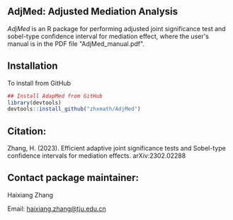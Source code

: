 ## AdjMed: Adjusted Mediation Analysis
*AdjMed* is an R package for performing adjusted joint significance test and sobel-type confidence interval for mediation effect, where the user's manual is in the PDF
file "AdjMed_manual.pdf".
## Installation 
To install from GitHub
```r
## Install AdapMed from GitHub
library(devtools)
devtools::install_github("zhxmath/AdjMed")
```
## Citation:
Zhang, H. (2023). Efficient adaptive joint significance tests and Sobel-type confidence intervals for mediation effects. arXiv:2302.02288

## Contact package maintainer:

Haixiang Zhang 

Email: haixiang.zhang@tju.edu.cn

